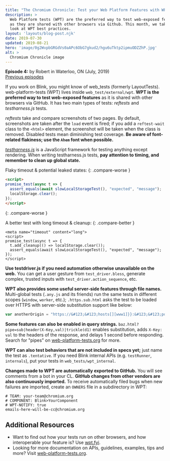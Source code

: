 ```yaml
---
title: "The Chromium Chronicle: Test your Web Platform Features with WPT"
description: >
  Web Platform tests (WPT) are the preferred way to test web-exposed features,
  as they are shared with other browsers via Github. This month, we take a
  look at WPT best practices.
layout: 'layouts/blog-post.njk'
date: 2019-07-30
updated: 2019-08-21
hero: 'image/0g2WvpbGRGdVs0aAPc6ObG7gkud2/hgu6uTktp2ipmuODZZhP.jpg'
alt: >
  Chromium Chronicle image
---
```


**Episode 4:** by Robert in Waterloo, ON (July, 2019)<br>
[Previous episodes](/tags/chromium-chronicle)

If you work on Blink, you might know of web_tests (formerly LayoutTests).
web-platform-tests (WPT) lives inside `web_test/external/wpt`. **WPT is the
preferred way to test web-exposed features** as it is shared with other
browsers via GitHub. It has two main types of tests: *reftests* and
*testharness.js* tests.

*reftests* take and compare screenshots of two pages. By default, screenshots
are taken after the `load` event is fired; if you add a `reftest-wait` class
to the `<html>` element, the screenshot will be taken when the class is removed.
Disabled tests mean diminishing test coverage. **Be aware of font-related
flakiness; use the `Ahem` font when possible.**

[*testharness.js*][test-harness] is a JavaScript framework for testing anything
except rendering. When writing testharness.js tests, **pay attention to timing,
and remember to clean up global state.**

Flaky timeout & potential leaked states:
{: .compare-worse }

```html
<script>
promise_test(async t => {
  assert_equals(await slowLocalStorageTest(), "expected", "message");
  localStorage.clear();
});
</script>
```
{: .compare-worse }

A better test with long timeout & cleanup:
{: .compare-better }

```html/0,3
<meta name="timeout" content="long">
<script>
promise_test(async t => {
  t.add_cleanup(() => localStorage.clear());
  assert_equals(await slowLocalStorageTest(), "expected", "message");
});
</script>
```

**Use testdriver.js if you need automation otherwise unavailable on the web.**
You can get a user gesture from `test_driver.bless`, generate complex,
trusted inputs with `test_driver.action_sequence`, etc.

**WPT also provides some useful server-side features through file names.**
Multi-global tests (`.any.js` and its friends) run the same tests in different
scopes (`window`, `worker`, etc.); `.https.sub.html` asks the test to be loaded
over HTTPS with server-side substitution support like below:

```js
var anotherOrigin = "https://&#123;&#123;hosts[][www1]}}:&#123;&#123;ports[https][0]}}/path/to/page.html";
```

**Some features can also be enabled in query strings.**
`baz.html?pipe=sub|header(X-Key,val)|trickle(d1)` enables substitution, adds `X-Key: val`
to the headers of the response, and delays 1 second before responding. Search for "pipes"
on [web-platform-tests.org][web-platform-tests] for more.

**WPT can also test behaviors that are not included in specs yet;** just
name the test as `.tentative`. If you need Blink internal APIs (e.g.
`testRunner`, `internals`), put your tests in `web_tests/wpt_internal`.

**Changes made to WPT are automatically exported to GitHub.** You will see
comments from a bot in your CL. **GitHub changes from other vendors are also
continuously imported.** To receive automatically filed bugs when new failures
are imported, create an `OWNERS` file in a subdirectory in WPT:

```
# TEAM: your-team@chromium.org
# COMPONENT: Blink>YourComponent
# WPT-NOTIFY: true
emails-here-will-be-cc@chromium.org
```

## Additional Resources

* Want to find out how your tests run on other browsers, and how interoperable
  your feature is? Use [wpt.fyi][wpt-fyi].
* Looking for more documentation on APIs, guidelines, examples, tips and more?
  Visit [web-platform-tests.org][web-platform-tests].

[web-platform-tests]: https://web-platform-tests.org
[wpt-fyi]: https://wpt.fyi
[test-harness]: https://github.com/w3c/testharness.js/
